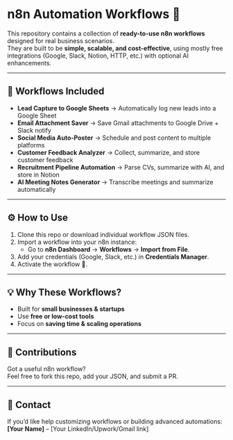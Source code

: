 # n8n Automation Workflows 🚀

This repository contains a collection of **ready-to-use n8n workflows** designed for real business scenarios.  
They are built to be **simple, scalable, and cost-effective**, using mostly free integrations (Google, Slack, Notion, HTTP, etc.) with optional AI enhancements.

---

## 📂 Workflows Included
- **Lead Capture to Google Sheets** → Automatically log new leads into a Google Sheet  
- **Email Attachment Saver** → Save Gmail attachments to Google Drive + Slack notify  
- **Social Media Auto-Poster** → Schedule and post content to multiple platforms  
- **Customer Feedback Analyzer** → Collect, summarize, and store customer feedback  
- **Recruitment Pipeline Automation** → Parse CVs, summarize with AI, and store in Notion  
- **AI Meeting Notes Generator** → Transcribe meetings and summarize automatically  

---

## ⚙️ How to Use
1. Clone this repo or download individual workflow JSON files.  
2. Import a workflow into your n8n instance:  
   - Go to **n8n Dashboard** → **Workflows** → **Import from File**.  
3. Add your credentials (Google, Slack, etc.) in **Credentials Manager**.  
4. Activate the workflow 🚀.  

---

## 💡 Why These Workflows?
- Built for **small businesses & startups**  
- Use **free or low-cost tools**  
- Focus on **saving time & scaling operations**  

---

## 🤝 Contributions
Got a useful n8n workflow?  
Feel free to fork this repo, add your JSON, and submit a PR.  

---

## 📩 Contact
If you’d like help customizing workflows or building advanced automations:  
**[Your Name]** – [Your LinkedIn/Upwork/Gmail link]
